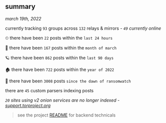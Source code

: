 
## summary
_march 19th, 2022_

currently tracking `93` groups across `132` relays & mirrors - _`49` currently online_

⏲ there have been `22` posts within the `last 24 hours`

🦈 there have been `167` posts within the `month of march`

🪐 there have been `862` posts within the `last 90 days`

🏚 there have been `722` posts within the `year of 2022`

🦕 there have been `3008` posts `since the dawn of ransomwatch`

there are `45` custom parsers indexing posts

_`20` sites using v2 onion services are no longer indexed - [support.torproject.org](https://support.torproject.org/onionservices/v2-deprecation/)_

> see the project [README](https://github.com/thetanz/ransomwatch#ransomwatch--) for backend technicals
